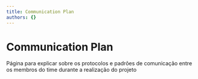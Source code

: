 ```yaml
---
title: Communication Plan
authors: {}
---
```


# Communication Plan

Página para explicar sobre os protocolos e padrões de comunicação entre os membros do time 
durante a realização do projeto